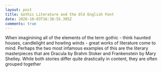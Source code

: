```yaml
---
layout: post
title: Gothic Literature and the Old English Font
date: 2020-10-03T16:38:55.395Z
comments: true
---
```

When imaginining all of the elements of the term gothic - think haunted houses, candlelight and howling winds   - great works of literature come to mind. Perhaps the two most infamous examples of this are the literary masterpieces that are Dracula by Brahm Stoker and Frankenstein by Mary Shelley. While both stories differ quite drastically in content, they are often grouped together